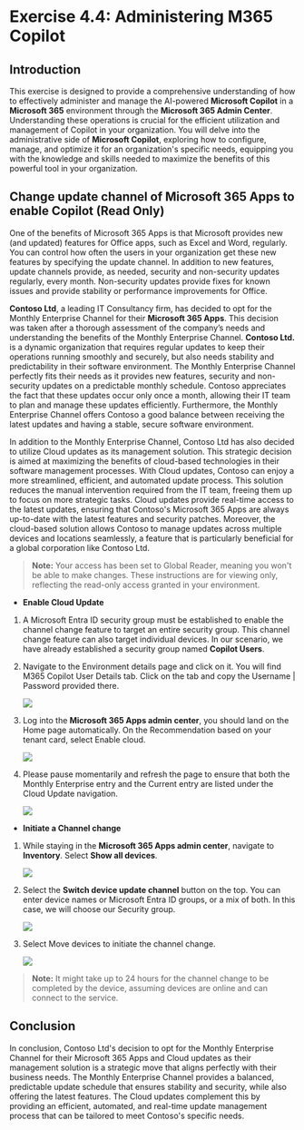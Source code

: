 # Exercise 4.4: Administering M365 Copilot

## Introduction

This exercise is designed to provide a comprehensive understanding of how to effectively administer and manage the AI-powered **Microsoft Copilot** in a **Microsoft 365** environment through the **Microsoft 365 Admin Center**. Understanding these operations is crucial for the efficient utilization and management of Copilot in your organization. You will delve into the administrative side of **Microsoft Copilot**, exploring how to configure, manage, and optimize it for an organization's specific needs, equipping you with the knowledge and skills needed to maximize the benefits of this powerful tool in your organization.

## Change update channel of Microsoft 365 Apps to enable Copilot (Read Only)

One of the benefits of Microsoft 365 Apps is that Microsoft provides new (and updated) features for Office apps, such as Excel and Word, regularly. You can control how often the users in your organization get these new features by specifying the update channel. In addition to new features, update channels provide, as needed, security and non-security updates regularly, every month. Non-security updates provide fixes for known issues and provide stability or performance improvements for Office.

**Contoso Ltd**, a leading IT Consultancy firm, has decided to opt for the Monthly Enterprise Channel for their **Microsoft 365 Apps**. This decision was taken after a thorough assessment of the company’s needs and understanding the benefits of the Monthly Enterprise Channel. **Contoso Ltd.** is a dynamic organization that requires regular updates to keep their operations running smoothly and securely, but also needs stability and predictability in their software environment. The Monthly Enterprise Channel perfectly fits their needs as it provides new features, security and non-security updates on a predictable monthly schedule. Contoso appreciates the fact that these updates occur only once a month, allowing their IT team to plan and manage these updates efficiently. Furthermore, the Monthly Enterprise Channel offers Contoso a good balance between receiving the latest updates and having a stable, secure software environment.

In addition to the Monthly Enterprise Channel, Contoso Ltd has also decided to utilize Cloud updates as its management solution. This strategic decision is aimed at maximizing the benefits of cloud-based technologies in their software management processes. With Cloud updates, Contoso can enjoy a more streamlined, efficient, and automated update process. This solution reduces the manual intervention required from the IT team, freeing them up to focus on more strategic tasks. Cloud updates provide real-time access to the latest updates, ensuring that Contoso's Microsoft 365 Apps are always up-to-date with the latest features and security patches. Moreover, the cloud-based solution allows Contoso to manage updates across multiple devices and locations seamlessly, a feature that is particularly beneficial for a global corporation like Contoso Ltd.

>**Note:** Your access has been set to Global Reader, meaning you won't be able to make changes. These instructions are for viewing only, reflecting the read-only access granted in your environment.

- **Enable Cloud Update**

1. A Microsoft Entra ID security group must be established to enable the channel change feature to target an entire security group. This channel change feature can also target individual devices. In our scenario, we have already established a security group named **Copilot Users**.

1. Navigate to the Environment details page and click on it. You will find M365 Copilot User Details tab. Click on the tab and copy the Username | Password provided there.

   ![](./media/licensekey2.png)

1. Log into the **Microsoft 365 Apps admin center**, you should land on the Home page automatically. On the Recommendation based on your tenant card, select Enable cloud.

    ![](../labguide/media/channel1.1.png)

1. Please pause momentarily and refresh the page to ensure that both the Monthly Enterprise entry and the Current entry are listed under the Cloud Update navigation.

    ![](../labguide/media/channel1.2.png)

- **Initiate a Channel change**

1. While staying in the **Microsoft 365 Apps admin center**, navigate to **Inventory**. Select **Show all devices**. 

    ![](../labguide/media/channel1.3.png)

1. Select the **Switch device update channel** button on the top. You can enter device names or Microsoft Entra ID groups, or a mix of both. In this case, we will choose our Security group.

    ![](../labguide/media/channel1.4.png)

1. Select Move devices to initiate the channel change.

    ![](../labguide/media/channel1.5.png)

>**Note:** It might take up to 24 hours for the channel change to be completed by the device, assuming devices are online and can connect to the service.

## Conclusion

In conclusion, Contoso Ltd's decision to opt for the Monthly Enterprise Channel for their Microsoft 365 Apps and Cloud updates as their management solution is a strategic move that aligns perfectly with their business needs. The Monthly Enterprise Channel provides a balanced, predictable update schedule that ensures stability and security, while also offering the latest features. The Cloud updates complement this by providing an efficient, automated, and real-time update management process that can be tailored to meet Contoso's specific needs.
